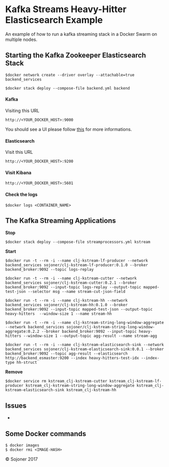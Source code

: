 # Kafka Streams Heavy-Hitter Elasticsearch Example

An example of how to run a kafka streaming stack in a Docker Swarm on multiple nodes.

## Starting the Kafka Zookeeper Elasticsearch Stack

    $docker network create --driver overlay --attachable=true backend_services

    $docker stack deploy --compose-file backend.yml backend

#### Kafka

Visiting this URL

    http://<YOUR_DOCKER_HOST>:9000

You should see a UI please follow [this](https://github.com/yahoo/kafka-manager) for more informations.

#### Elasticsearch

Visit this URL

    http://<YOUR_DOCKER_HOST>:9200

#### Visit Kibana

    http://<YOUR_DOCKER_HOST>:5601

#### Check the logs 

    $docker logs <CONTAINER_NAME>

## The Kafka Streaming Applications

__Stop__

    $docker stack deploy --compose-file streamprocessors.yml kstream

__Start__

	$docker run -t --rm -i --name clj-kstream-lf-producer --network backend_services sojoner/clj-kstream-lf-producer:0.1.0 --broker backend_broker:9092 --topic logs-replay

	$docker run -t --rm -i --name clj-kstream-cutter --network backend_services sojoner/clj-kstream-cutter:0.2.1 --broker backend_broker:9092 --input-topic logs-replay --output-topic mapped-test-json --selector msg --name stream-cut-json-field
	
	$docker run -t --rm -i --name clj-kstream-hh --network backend_services sojoner/clj-kstream-hh:0.1.0 --broker backend_broker:9092 --input-topic mapped-test-json --output-topic heavy-hitters  --window-size 1 --name stream-hh

	$docker run -t --rm -i --name clj-kstream-string-long-window-aggregate --network backend_services sojoner/clj-kstream-string-long-window-aggregate:0.2.2 --broker backend_broker:9092 --input-topic heavy-hitters --window-size 1 --output-topic agg-result --name stream-agg

	$docker run -t --rm -i --name clj-kstream-elasticsearch-sink --network backend_services sojoner/clj-kstream-elasticsearch-sink:0.0.1 --broker backend_broker:9092 --topic agg-result --elasticsearch http://backend_esmaster:9200 --index heavy-hitters-test-idx --index-type hh-struct

__Remove__

	$docker service rm kstream_clj-kstream-cutter kstream_clj-kstream-lf-producer kstream_clj-kstream-string-long-window-aggregate kstream_clj-kstream-elasticsearch-sink kstream_clj-kstream-hh

## Issues

* 


	


    


## Some Docker commands

    $ docker images
    $ docker rmi <IMAGE-HASH>

© Sojoner 2017


